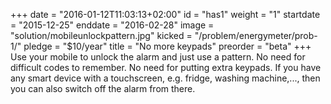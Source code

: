 +++
date = "2016-01-12T11:03:13+02:00"
id = "has1"
weight = "1"
startdate = "2015-12-25"
enddate = "2016-02-28"
image = "solution/mobileunlockpattern.jpg"
kicked = "/problem/energymeter/prob-1/"
pledge = "$10/year"
title = "No more keypads"
preorder = "beta"
+++
Use your mobile to unlock the alarm and just use a pattern. No need for difficult codes to remember. No need for putting extra keypads. If you have any smart device with a touchscreen, e.g. fridge, washing machine,..., then you can also switch off the alarm from there.
